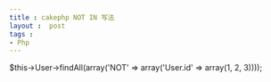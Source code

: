 ```yaml
---
title : cakephp NOT IN 写法
layout :  post
tags : 
- Php
---
```

<div> $this-&gt;User-&gt;findAll(array('NOT' =&gt; array('User.id' =&gt; array(1, 2, 3)))); </div>